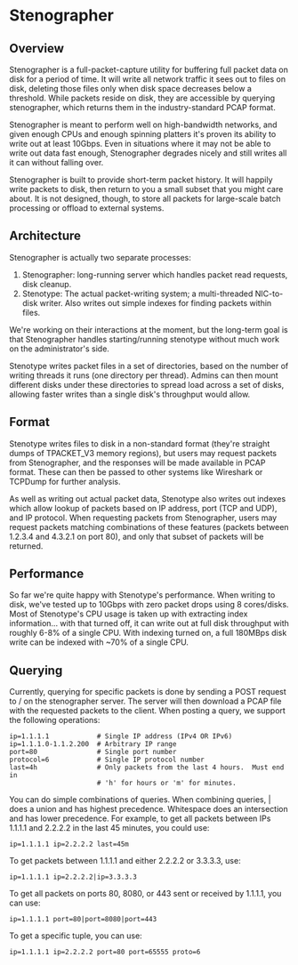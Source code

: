 Stenographer
============

Overview
--------

Stenographer is a full-packet-capture utility for buffering full packet data on
disk for a period of time.  It will write all network traffic it sees out to
files on disk, deleting those files only when disk space decreases below a
threshold.  While packets reside on disk, they are accessible by querying
stenographer, which returns them in the industry-standard PCAP format.

Stenographer is meant to perform well on high-bandwidth networks, and given
enough CPUs and enough spinning platters it's proven its ability to write out at
least 10Gbps.  Even in situations where it may not be able to write out data
fast enough, Stenographer degrades nicely and still writes all it can without
falling over.

Stenographer is built to provide short-term packet history.  It will happily
write packets to disk, then return to you a small subset that you might care
about.  It is not designed, though, to store all packets for large-scale batch
processing or offload to external systems.

Architecture
------------

Stenographer is actually two separate processes:

1.  Stenographer:  long-running server which handles packet read requests, disk
    cleanup.
2.  Stenotype:  The actual packet-writing system; a multi-threaded NIC-to-disk
    writer.  Also writes out simple indexes for finding packets within files.

We're working on their interactions at the moment, but the long-term goal is
that Stenographer handles starting/running stenotype without much work on the
administrator's side.

Stenotype writes packet files in a set of directories, based on the number of
writing threads it runs (one directory per thread).  Admins can then mount
different disks under these directories to spread load across a set of disks,
allowing faster writes than a single disk's throughput would allow.

Format
------

Stenotype writes files to disk in a non-standard format (they're straight dumps
of TPACKET_V3 memory regions), but users may request packets from Stenographer,
and the responses will be made available in PCAP format.  These can then be
passed to other systems like Wireshark or TCPDump for further analysis.

As well as writing out actual packet data, Stenotype also writes out indexes
which allow lookup of packets based on IP address, port (TCP and UDP), and
IP protocol.  When requesting packets from Stenographer, users may request
packets matching combinations of these features (packets between 1.2.3.4 and
4.3.2.1 on port 80), and only that subset of packets will be returned.

Performance
-----------

So far we're quite happy with Stenotype's performance.  When writing to
disk, we've tested up to 10Gbps with zero packet drops using 8
cores/disks.  Most of Stenotype's CPU usage is taken up with extracting index
information... with that turned off, it can write out at full disk throughput
with roughly 6-8% of a single CPU.  With indexing turned on, a full 180MBps disk
write can be indexed with ~70% of a single CPU.

Querying
--------

Currently, querying for specific packets is done by sending a POST request to /
on the stenographer server.  The server will then download a PCAP file with the
requested packets to the client.  When posting a query, we support the following
operations:

    ip=1.1.1.1            # Single IP address (IPv4 OR IPv6)
    ip=1.1.1.0-1.1.2.200  # Arbitrary IP range
    port=80               # Single port number
    protocol=6            # Single IP protocol number
    last=4h               # Only packets from the last 4 hours.  Must end in
                          # 'h' for hours or 'm' for minutes.

You can do simple combinations of queries.  When combining queries, | does
a union and has highest precedence.  Whitespace does an intersection and has
lower precedence.  For example, to get all packets between IPs 1.1.1.1 and
2.2.2.2 in the last 45 minutes, you could use:

    ip=1.1.1.1 ip=2.2.2.2 last=45m

To get packets between 1.1.1.1 and either 2.2.2.2 or 3.3.3.3, use:

    ip=1.1.1.1 ip=2.2.2.2|ip=3.3.3.3

To get all packets on ports 80, 8080, or 443 sent or received by 1.1.1.1, you can use:

    ip=1.1.1.1 port=80|port=8080|port=443

To get a specific tuple, you can use:

    ip=1.1.1.1 ip=2.2.2.2 port=80 port=65555 proto=6
